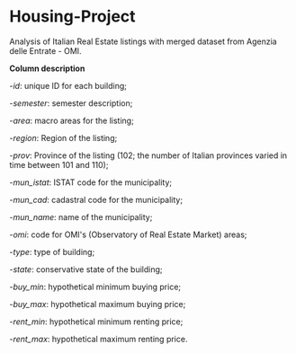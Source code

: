 # Housing-Project
Analysis of Italian Real Estate listings with merged dataset from Agenzia delle Entrate - OMI.

**Column description**

-*id*: unique ID for each building;

-*semester*: semester description;

-*area*: macro areas for the listing;

-*region*: Region of the listing;

-*prov*: Province of the listing (102; the number of Italian provinces varied in time between 101 and 110);

-*mun_istat*: ISTAT code for the municipality;

-*mun_cad*: cadastral code for the municipality;

-*mun_name*: name of the municipality;

-*omi*: code for OMI's (Observatory of Real Estate Market) areas;

-*type*: type of building;

-*state*: conservative state of the building;

-*buy_min*: hypothetical minimum buying price;

-*buy_max*: hypothetical maximum buying price;

-*rent_min*: hypothetical minimum renting price;

-*rent_max*: hypothetical maximum renting price.
